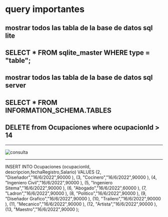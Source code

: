 # query importantes

## mostrar todos las tabla de la base de datos sql lite 

## SELECT * FROM sqlite_master WHERE type = "table";

## mostrar todos las tabla de la base de datos sql server 

## SELECT * FROM INFORMATION_SCHEMA.TABLES

## DELETE  from Ocupaciones where ocupacionId > 14

***
![consulta](https://user-images.githubusercontent.com/65502311/212186818-6c9ee5d2-f023-440c-adbd-011cbb398829.PNG)
***

INSERT INTO Ocupaciones 
(ocupacionId, descripcion,fechaRegistro,Salario)
VALUES
 (2, "Diseñador","16/6/2022",90000 ),
 (3, "Cocinero","16/6/2022",90000 ),
 (4, "Ingeniero Civil","16/6/2022",90000 ),
 (5, "Ingeniero Sitema","16/6/2022",90000 ),
 (6, "Abogado","16/6/2022",60000 ),
 (7, "Ladron","16/6/2022",90000 ),
 (8, "Politico","16/6/2022",90000 ),
 (9, "Diseñador Grafico","16/6/2022",90000 ),
 (10, "Trailero","16/6/2022",90000 ),
 (11, "Mecanico","16/6/2022",90000 ),
 (12, "Artista","16/6/2022",90000 ),
 (13, "Maestro","16/6/2022",90000 );
